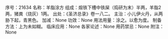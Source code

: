 序号：21634
名称：羊脂涂方
组成：煅铁下槽中铁屎（捣研为末）半两，羊脂2两，猪粪（烧灰）1两。
出处：《圣济总录》卷一八二。
主治：小儿伊火丹，从两胁下起，青黑色。
加减：None
功效：None
用法用量：涂之。以愈为度。
制备方法：上为未如糊。
临床应用：None
各家论述：None
用药禁忌：None
附注：None
